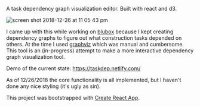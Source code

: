 A task dependency graph visualization editor. Built with react and d3.

![screen shot 2018-12-26 at 11 05 43 pm](https://user-images.githubusercontent.com/2548712/50465098-e9795a00-0962-11e9-94da-b4b031d5fd5d.png)

I came up with this while working on [blubox](https://blubox.house) because I kept creating dependency graphs to figure out what construction tasks depended on others. At the time I used [graphviz](https://graphviz.org/) which was manual and cumbersome. This tool is an (in-progress) attempt to make a more interactive dependency graph visualization tool.

Demo of the current state: https://taskdep.netlify.com/

As of 12/26/2018 the core functionality is all implemented, but I haven't done any nice styling (it's ugly as sin).

This project was bootstrapped with [Create React App](https://github.com/facebookincubator/create-react-app).
